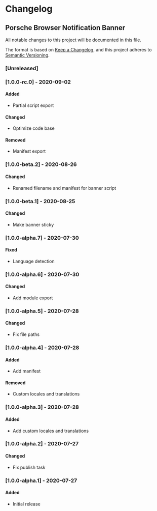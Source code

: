 # Changelog
 
## Porsche Browser Notification Banner
All notable changes to this project will be documented in this file.

The format is based on [Keep a Changelog](https://keepachangelog.com/en/1.0.0/),
and this project adheres to [Semantic Versioning](https://semver.org/spec/v2.0.0.html).

### [Unreleased]

### [1.0.0-rc.0] - 2020-09-02

#### Added
- Partial script export

#### Changed
- Optimize code base

#### Removed
- Manifest export

### [1.0.0-beta.2] - 2020-08-26

#### Changed
- Renamed filename and manifest for banner script 

### [1.0.0-beta.1] - 2020-08-25

#### Changed
- Make banner sticky

### [1.0.0-alpha.7] - 2020-07-30

#### Fixed
- Language detection

### [1.0.0-alpha.6] - 2020-07-30

#### Changed
- Add module export

### [1.0.0-alpha.5] - 2020-07-28

#### Changed
- Fix file paths

### [1.0.0-alpha.4] - 2020-07-28

#### Added
- Add manifest

#### Removed
- Custom locales and translations

### [1.0.0-alpha.3] - 2020-07-28

#### Added
- Add custom locales and translations

### [1.0.0-alpha.2] - 2020-07-27

#### Changed
- Fix publish task

### [1.0.0-alpha.1] - 2020-07-27

#### Added
- Initial release
